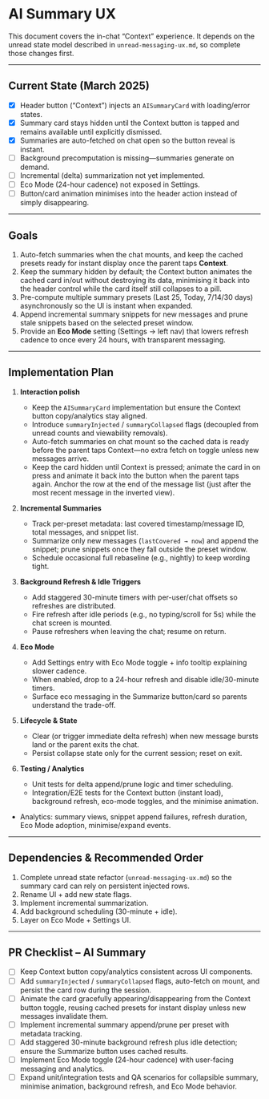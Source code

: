 # AI Summary UX

This document covers the in-chat “Context” experience. It depends on the unread state model described in `unread-messaging-ux.md`, so complete those changes first.

---

## Current State (March 2025)

- [x] Header button (“Context”) injects an `AISummaryCard` with loading/error states.
- [x] Summary card stays hidden until the Context button is tapped and remains available until explicitly dismissed.
- [x] Summaries are auto-fetched on chat open so the button reveal is instant.
- [ ] Background precomputation is missing—summaries generate on demand.
- [ ] Incremental (delta) summarization not yet implemented.
- [ ] Eco Mode (24-hour cadence) not exposed in Settings.
- [ ] Button/card animation minimises into the header action instead of simply disappearing.

---

## Goals

1. Auto-fetch summaries when the chat mounts, and keep the cached presets ready for instant display once the parent taps **Context**.
2. Keep the summary hidden by default; the Context button animates the cached card in/out without destroying its data, minimising it back into the header control while the card itself still collapses to a pill.
3. Pre-compute multiple summary presets (Last 25, Today, 7/14/30 days) asynchronously so the UI is instant when expanded.
4. Append incremental summary snippets for new messages and prune stale snippets based on the selected preset window.
5. Provide an **Eco Mode** setting (Settings → left nav) that lowers refresh cadence to once every 24 hours, with transparent messaging.

---

## Implementation Plan

1. **Interaction polish**
   - Keep the `AISummaryCard` implementation but ensure the Context button copy/analytics stay aligned.
   - Introduce `summaryInjected` / `summaryCollapsed` flags (decoupled from unread counts and viewability removals).
   - Auto-fetch summaries on chat mount so the cached data is ready before the parent taps Context—no extra fetch on toggle unless new messages arrive.
   - Keep the card hidden until Context is pressed; animate the card in on press and animate it back into the button when the parent taps again. Anchor the row at the end of the message list (just after the most recent message in the inverted view).

2. **Incremental Summaries**
   - Track per-preset metadata: last covered timestamp/message ID, total messages, and snippet list.
   - Summarize only new messages (`lastCovered → now`) and append the snippet; prune snippets once they fall outside the preset window.
   - Schedule occasional full rebaseline (e.g., nightly) to keep wording tight.

3. **Background Refresh & Idle Triggers**
   - Add staggered 30-minute timers with per-user/chat offsets so refreshes are distributed.
   - Fire refresh after idle periods (e.g., no typing/scroll for 5s) while the chat screen is mounted.
   - Pause refreshers when leaving the chat; resume on return.

4. **Eco Mode**
   - Add Settings entry with Eco Mode toggle + info tooltip explaining slower cadence.
   - When enabled, drop to a 24-hour refresh and disable idle/30-minute timers.
   - Surface eco messaging in the Summarize button/card so parents understand the trade-off.

5. **Lifecycle & State**
   - Clear (or trigger immediate delta refresh) when new message bursts land or the parent exits the chat.
   - Persist collapse state only for the current session; reset on exit.

6. **Testing / Analytics**
   - Unit tests for delta append/prune logic and timer scheduling.
   - Integration/E2E tests for the Context button (instant load), background refresh, eco-mode toggles, and the minimise animation.
  - Analytics: summary views, snippet append failures, refresh duration, Eco Mode adoption, minimise/expand events.

---

## Dependencies & Recommended Order

1. Complete unread state refactor (`unread-messaging-ux.md`) so the summary card can rely on persistent injected rows.
2. Rename UI + add new state flags.
3. Implement incremental summarization.
4. Add background scheduling (30-minute + idle).
5. Layer on Eco Mode + Settings UI.

---

## PR Checklist – AI Summary

- [ ] Keep Context button copy/analytics consistent across UI components.
- [ ] Add `summaryInjected` / `summaryCollapsed` flags, auto-fetch on mount, and persist the card row during the session.
- [ ] Animate the card gracefully appearing/disappearing from the Context button toggle, reusing cached presets for instant display unless new messages invalidate them.
- [ ] Implement incremental summary append/prune per preset with metadata tracking.
- [ ] Add staggered 30-minute background refresh plus idle detection; ensure the Summarize button uses cached results.
- [ ] Implement Eco Mode toggle (24-hour cadence) with user-facing messaging and analytics.
- [ ] Expand unit/integration tests and QA scenarios for collapsible summary, minimise animation, background refresh, and Eco Mode behavior.
